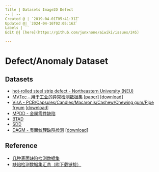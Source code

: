 ```yaml
---
Title | Datasets Image2D Defect
-- | --
Created @ | `2019-04-01T05:41:31Z`
Updated @| `2024-04-16T02:05:16Z`
Labels | ``
Edit @| [here](https://github.com/junxnone/aiwiki/issues/245)

---
```

# Defect/Anomaly Dataset

## Datasets
- [hot-rolled steel strip defect - Northeastern University (NEU)](http://faculty.neu.edu.cn/yunhyan/NEU_surface_defect_database.html)
- [MVTec - 用于工业的异常检测数据集](https://www.mvtec.com/company/research/datasets/mvtec-ad) [[paper](https://www.mvtec.com/fileadmin/Redaktion/mvtec.com/company/research/datasets/mvtec_ad.pdf)] [[download](https://www.mydrive.ch/shares/38536/3830184030e49fe74747669442f0f282/download/420938113-1629952094/mvtec_anomaly_detection.tar.xz)]
- [VisA - PCB/Capsules/Candles/Macaronis/Cashew/Chewing gum/Pipe fryum](https://github.com/amazon-science/spot-diff?tab=readme-ov-file#data-description) [[download](https://amazon-visual-anomaly.s3.us-west-2.amazonaws.com/VisA_20220922.tar)]
- [MPDD - 金属零件缺陷](https://github.com/stepanje/MPDD)
- [BTAD](http://avires.dimi.uniud.it/papers/btad/btad.zip)
- [SDD](https://www.vicos.si/resources/kolektorsdd/)
- [DAGM - 表面纹理缺陷检测](https://www.kaggle.com/datasets/mhskjelvareid/dagm-2007-competition-dataset-optical-inspection) [[download](https://zenodo.org/records/8086136)]



## Reference
- [几种表面缺陷检测数据集](https://zhuanlan.zhihu.com/p/59836697)
- [缺陷检测数据集汇总（附下载链接）](https://aijishu.com/a/1060000000087666)
